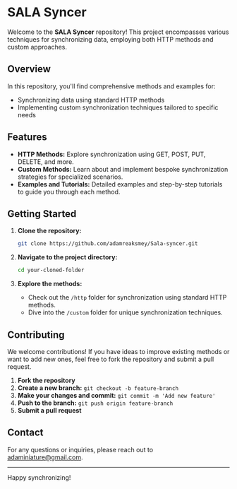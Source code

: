 # SALA Syncer

Welcome to the **SALA Syncer** repository! This project encompasses various techniques for synchronizing data, employing both HTTP methods and custom approaches.

## Overview

In this repository, you'll find comprehensive methods and examples for:

- Synchronizing data using standard HTTP methods
- Implementing custom synchronization techniques tailored to specific needs

## Features

- **HTTP Methods:** Explore synchronization using GET, POST, PUT, DELETE, and more.
- **Custom Methods:** Learn about and implement bespoke synchronization strategies for specialized scenarios.
- **Examples and Tutorials:** Detailed examples and step-by-step tutorials to guide you through each method.

## Getting Started

1. **Clone the repository:**
    ```bash
    git clone https://github.com/adamreaksmey/Sala-syncer.git
    ```

2. **Navigate to the project directory:**
    ```bash
    cd your-cloned-folder
    ```

3. **Explore the methods:**
    - Check out the `/http` folder for synchronization using standard HTTP methods.
    - Dive into the `/custom` folder for unique synchronization techniques.

## Contributing

We welcome contributions! If you have ideas to improve existing methods or want to add new ones, feel free to fork the repository and submit a pull request.

1. **Fork the repository**
2. **Create a new branch:** `git checkout -b feature-branch`
3. **Make your changes and commit:** `git commit -m 'Add new feature'`
4. **Push to the branch:** `git push origin feature-branch`
5. **Submit a pull request**

## Contact

For any questions or inquiries, please reach out to [adaminiature@gmail.com](mailto:adaminiature@gmail.com).

---

Happy synchronizing!
